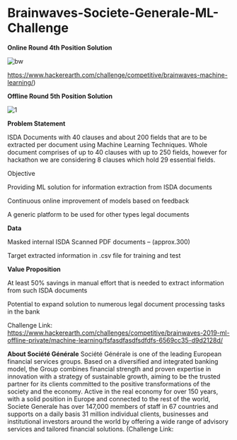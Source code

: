 # Brainwaves-Societe-Generale-ML-Challenge
**Online Round 4th Position Solution**

![bw](https://user-images.githubusercontent.com/24243687/52176333-41fc0c80-27d7-11e9-80c5-77c74c26b0c2.PNG)

https://www.hackerearth.com/challenge/competitive/brainwaves-machine-learning/)

**Offline Round 5th Position Solution**

![1](https://user-images.githubusercontent.com/24243687/54494716-4a318680-4903-11e9-9855-ed011115fc94.PNG)

**Problem Statement**

ISDA  Documents with 40 clauses and about 200 fields that are to be extracted per document using Machine Learning Techniques. Whole document comprises of up to 40 clauses with up to 250 fields, however for hackathon we are considering 8 clauses which hold 29 essential fields.

Objective

Providing ML solution for information extraction from ISDA documents

Continuous online improvement of models based on feedback

A generic platform to be used for other types legal documents

**Data**

Masked internal ISDA Scanned PDF documents – (approx.300)

Target extracted information in .csv file for training and test

**Value Proposition**

At least 50% savings in manual effort that is needed to extract information from such ISDA documents

Potential to expand solution to numerous legal document processing tasks in the bank

Challenge Link: https://www.hackerearth.com/challenges/competitive/brainwaves-2019-ml-offline-private/machine-learning/fsfasdfasdfsdfdfs-6569cc35-d9d2128d/

**About Société Générale** Société Générale is one of the leading European financial services groups. Based on a diversified and integrated banking model, the Group combines financial strength and proven expertise in innovation with a strategy of sustainable growth, aiming to be the trusted partner for its clients committed to the positive transformations of the society and the economy. Active in the real economy for over 150 years, with a solid position in Europe and connected to the rest of the world, Societe Generale has over 147,000 members of staff in 67 countries and supports on a daily basis 31 million individual clients, businesses and institutional investors around the world by offering a wide range of advisory services and tailored financial solutions. (Challenge Link: 
